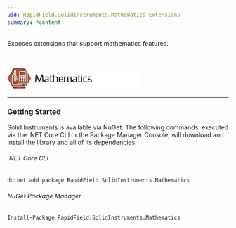 ```yaml
---
uid: RapidField.SolidInstruments.Mathematics.Extensions
summary: *content
---
```


<!--
Copyright (c) RapidField LLC. Licensed under the MIT License. See LICENSE.txt in the project root for license information.
-->

Exposes extensions that support mathematics features.

<br />

![Mathematics label](../images/Label.Mathematics.300w.png)
- - -

### Getting Started

Solid Instruments is available via NuGet. The following commands, executed via the .NET Core CLI or the Package Manager Console, will download and install the library and all of its dependencies.

###### .NET Core CLI

```shell
dotnet add package RapidField.SolidInstruments.Mathematics
```

###### NuGet Package Manager

```shell
Install-Package RapidField.SolidInstruments.Mathematics
```